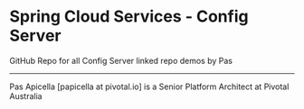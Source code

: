 <h1>Spring Cloud Services - Config Server</h1>

GitHub Repo for all Config Server linked repo demos by Pas

<hr />
Pas Apicella [papicella at pivotal.io] is a Senior Platform Architect at Pivotal Australia 